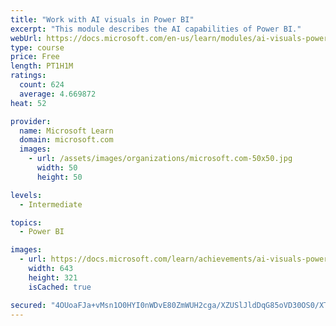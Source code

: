 ```yaml
---
title: "Work with AI visuals in Power BI"
excerpt: "This module describes the AI capabilities of Power BI."
webUrl: https://docs.microsoft.com/en-us/learn/modules/ai-visuals-power-bi/
type: course
price: Free
length: PT1H1M
ratings:
  count: 624
  average: 4.669872
heat: 52

provider:
  name: Microsoft Learn
  domain: microsoft.com
  images:
    - url: /assets/images/organizations/microsoft.com-50x50.jpg
      width: 50
      height: 50

levels:
  - Intermediate

topics:
  - Power BI

images:
  - url: https://docs.microsoft.com/learn/achievements/ai-visuals-power-bi-social.png
    width: 643
    height: 321
    isCached: true

secured: "4OUoaFJa+vMsn1O0HYI0nWDvE80ZmWUH2cga/XZUSlJldDqG85oVD30OS0/XTqHgx/iH/UulN+9wpsT0cjUq9PYhQyiTnWIythAe4hOi08uNsvhFrRl1EL8zsJ5a5VUaHX33Un2QsPEUaoJlfgNMIR96Ox6fu9vg8GjnmrB8PNuxK4nC1fex3sJHAgbc4f5FQRltwTXJ/n+Vc9w9flvtrDEIcSz+29Sj4wx28jaVjnMihW/qLsoTbYECEi9ss+TzXlPaup9NJqpVj1S8jOPKwtywGk0LTM+NLaW3rZhbAoZ21sHaC47jaoclijtvZt2rL1MZQvxZlygPNhrYcmOqDHANIY1tAR3TFBEM+KE5N7PP+8duh9k2zGQ3g63yCk5muEnegidUZTNOMLGyHp/zYCix+fKwWUWCrVhUZsrL4Pk=;+aOgfyFnW+FvXVNFHXrtEQ=="
---
```


